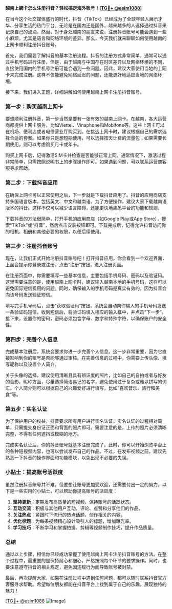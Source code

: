 **越南上網卡怎么注册抖音？轻松搞定海外账号！[[TG💪+ @esim1088](https://t.me/s/esim1088)]**

在当今这个社交媒体盛行的时代，抖音（TikTok）已经成为了全球年轻人展示才华、分享生活的热门平台。无论是在国内还是国外，越来越多的人选择通过抖音来记录自己的点滴。然而，对于身处越南的朋友来说，注册抖音账号可能会遇到一些小麻烦，尤其是语言和网络环境的差异。那么，今天我们就来聊聊如何使用越南的上网卡顺利注册抖音账号。

首先，我们需要了解抖音的基本注册流程。抖音的注册方式非常简单，通常可以通过手机号码进行注册。但是，由于越南与中国存在时区差异以及网络环境的不同，直接使用国内的手机号注册可能会遇到一些问题。因此，建议大家使用当地的上网卡来完成注册。这样不仅能避免网络延迟的问题，还能更好地适应当地的网络环境。

接下来，我们进入正题，详细讲解如何使用越南上网卡注册抖音账号。

### 第一步：购买越南上网卡

要想顺利注册抖音，第一步当然是要有一张有效的越南上网卡。在越南，各大运营商都提供上网卡服务，比如Viettel、Vinaphone和Mobifone等。这些上网卡可以在机场、便利店或者电信营业厅购买到。在挑选上网卡时，建议根据自己的需求选择合适的套餐。如果你只是想短期使用，可以选择按天计费的流量包；如果需要长期使用，则可以考虑购买月卡或年卡。

购买上网卡后，记得激活SIM卡并检查是否能够正常上网。通常情况下，激活过程非常简单，只需按照说明书上的步骤操作即可。如果遇到问题，可以联系运营商客服寻求帮助。

### 第二步：下载抖音应用

在确保上网卡可以正常使用之后，下一步就是下载抖音应用了。抖音的应用商店支持多国语言版本，包括英文、中文和越南语。为了方便操作，建议大家下载越南语版本的抖音。这样不仅可以减少语言障碍，还能更快地熟悉平台的功能和规则。

下载抖音的方法很简单，打开手机的应用商店（如Google Play或App Store），搜索“TikTok”或“抖音”，然后点击安装按钮即可。下载完成后，记得允许抖音访问你的相机、相册和其他必要的权限，以便后续使用。

### 第三步：注册抖音账号

现在，让我们正式开始注册抖音账号吧！打开抖音应用，你会看到一个欢迎界面，上面会提示你登录或注册。点击“注册”按钮，进入注册页面。

在注册页面中，你需要填写一些基本信息，主要包括手机号码、密码以及验证码。这里需要注意的是，使用越南上网卡时，建议输入越南本地的手机号码，这样可以避免国际短信费用的问题。同时，确保输入的手机号码是真实有效的，因为抖音会向该号码发送验证短信。

填写完手机号码后，点击“获取验证码”按钮，系统会自动向你输入的手机号码发送一条验证码短信。收到短信后，将验证码填入相应的输入框中，并点击“下一步”。接下来，设置你的密码，密码必须包含字母、数字和特殊字符，以确保账户的安全性。

### 第四步：完善个人信息

完成基本注册后，系统会要求你进一步完善个人信息。这一步非常重要，因为它直接影响到你的账号是否能够通过审核。在完善信息的过程中，你需要上传头像、填写昵称以及设置个人简介。

关于头像的选择，建议使用清晰且具有辨识度的照片，比如自己的自拍或者与好友的合影。昵称方面，尽量选择简洁易记的名字，避免使用过于复杂或难以拼写的词汇。个人简介则可以根据自己的兴趣爱好进行填写，比如“喜欢音乐、旅行和美食”等。

### 第五步：实名认证

为了保护用户的权益，抖音要求所有用户进行实名认证。实名认证的过程相对简单，只需提交身份证正面和背面的照片即可。需要注意的是，上传的照片必须清晰完整，不得有任何遮挡或模糊的地方。

完成实名认证后，你的抖音账号就基本注册完成了。此时，你可以开始浏览平台上的各种短视频内容，也可以尝试发布自己的作品。不过，在发布视频之前，建议先熟悉一下抖音的操作界面和功能模块，以免出现不必要的失误。

### 小贴士：提高账号活跃度

虽然注册抖音账号并不难，但要想让账号更加受欢迎，还需要付出一定的努力。以下是一些实用的小贴士，可以帮助你提高账号的活跃度：

1. **坚持更新**：定期发布高质量的短视频，保持账号的活跃状态。
2. **互动交流**：积极与其他用户互动，评论、点赞和分享他们的作品。
3. **关注热点**：紧跟时下流行的热点话题，创作相关的内容。
4. **优化标题**：为每条视频精心设计吸引人的标题，增加曝光率。
5. **学习技巧**：不断学习和掌握拍摄、剪辑等视频制作技巧，提升作品质量。

### 总结

通过以上步骤，相信你已经成功掌握了使用越南上网卡注册抖音账号的方法。在整个过程中，最重要的是保持耐心和细心，严格按照每个环节的要求操作。同时，也要注意遵守抖音的相关规定，避免因违规行为而导致账号被封禁。

最后，再次提醒大家，如果在注册过程中遇到任何问题，都可以随时联系抖音官方客服寻求帮助。希望每位朋友都能在抖音平台上找到属于自己的乐趣，展现独特的魅力！

[[TG💪+ @esim1088](https://t.me/s/esim1088) ![Image](https://i.postimg.cc/4NQfJmqS/Snipaste-2025-05-13-00-14-12.png)]